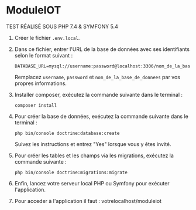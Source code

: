 # ModuleIOT

TEST RÉALISÉ SOUS PHP 7.4 & SYMFONY 5.4

1. Créer le fichier `.env.local`.

2. Dans ce fichier, entrer l'URL de la base de données avec ses identifiants selon le format suivant :
    ```
    DATABASE_URL=mysql://username:password@localhost:3306/nom_de_la_base_de_donnees
    ```
   Remplacez `username`, `password` et `nom_de_la_base_de_donnees` par vos propres informations.

3. Installer composer, exécutez la commande suivante dans le terminal :
   ```
   composer install
   ```
   
4. Pour créer la base de données, exécutez la commande suivante dans le terminal :
    ```
    php bin/console doctrine:database:create
    ```
    Suivez les instructions et entrez "Yes" lorsque vous y êtes invité.

5. Pour créer les tables et les champs via les migrations, exécutez la commande suivante :
    ```
    php bin/console doctrine:migrations:migrate
    ```

7. Enfin, lancez votre serveur local PHP ou Symfony pour exécuter l'application.

8. Pour acceder à l'application il faut : votrelocalhost/moduleiot

